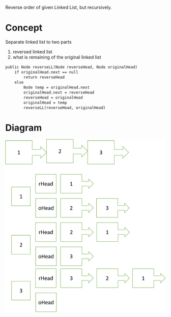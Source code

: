 Reverse order of given Linked List, but recursively.
# Concept
Separate linked list to two parts
1. reversed linked list
2. what is remaining of the original linked list

```
public Node reverseLL(Node reverseHead, Node originalHead)
    if originalHead.next == null
        return reverseHead
    else
        Node temp = originalHead.next
        originalHead.next = reverseHead
        reverseHead = originalHead
        originalHead = temp
        reverseLL(reverseHead, originalHead)
```

# Diagram
![Diagram](https://raw.githubusercontent.com/jeongm/Algorithms/master/247R/recursion/3.%20Reverse%20Linked%20List/reverseLLRecurse.png)
